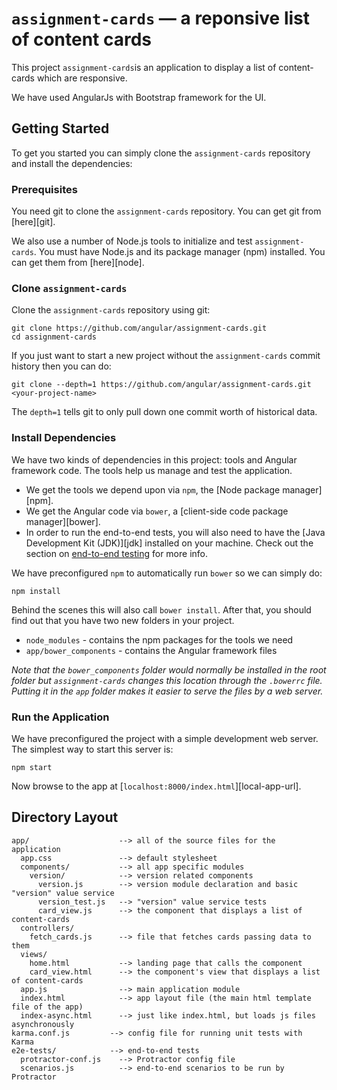 # `assignment-cards` — a reponsive list of content cards

This project `assignment-cards`is an application to display a list of content-cards which are responsive.

We have used AngularJs with Bootstrap framework for the UI.


## Getting Started

To get you started you can simply clone the `assignment-cards` repository and install the dependencies:

### Prerequisites

You need git to clone the `assignment-cards` repository. You can get git from [here][git].

We also use a number of Node.js tools to initialize and test `assignment-cards`. You must have Node.js
and its package manager (npm) installed. You can get them from [here][node].

### Clone `assignment-cards`

Clone the `assignment-cards` repository using git:

```
git clone https://github.com/angular/assignment-cards.git
cd assignment-cards
```

If you just want to start a new project without the `assignment-cards` commit history then you can do:

```
git clone --depth=1 https://github.com/angular/assignment-cards.git <your-project-name>
```

The `depth=1` tells git to only pull down one commit worth of historical data.

### Install Dependencies

We have two kinds of dependencies in this project: tools and Angular framework code. The tools help
us manage and test the application.

* We get the tools we depend upon via `npm`, the [Node package manager][npm].
* We get the Angular code via `bower`, a [client-side code package manager][bower].
* In order to run the end-to-end tests, you will also need to have the
  [Java Development Kit (JDK)][jdk] installed on your machine. Check out the section on
  [end-to-end testing](#e2e-testing) for more info.

We have preconfigured `npm` to automatically run `bower` so we can simply do:

```
npm install
```

Behind the scenes this will also call `bower install`. After that, you should find out that you have
two new folders in your project.

* `node_modules` - contains the npm packages for the tools we need
* `app/bower_components` - contains the Angular framework files

*Note that the `bower_components` folder would normally be installed in the root folder but
`assignment-cards` changes this location through the `.bowerrc` file. Putting it in the `app` folder
makes it easier to serve the files by a web server.*

### Run the Application

We have preconfigured the project with a simple development web server. The simplest way to start
this server is:

```
npm start
```

Now browse to the app at [`localhost:8000/index.html`][local-app-url].


## Directory Layout

```
app/                    --> all of the source files for the application
  app.css               --> default stylesheet
  components/           --> all app specific modules
    version/            --> version related components
      version.js        --> version module declaration and basic "version" value service
      version_test.js   --> "version" value service tests
      card_view.js      --> the component that displays a list of content-cards
  controllers/
    fetch_cards.js      --> file that fetches cards passing data to them
  views/
    home.html           --> landing page that calls the component
    card_view.html      --> the component's view that displays a list of content-cards
  app.js                --> main application module
  index.html            --> app layout file (the main html template file of the app)
  index-async.html      --> just like index.html, but loads js files asynchronously
karma.conf.js         --> config file for running unit tests with Karma
e2e-tests/            --> end-to-end tests
  protractor-conf.js    --> Protractor config file
  scenarios.js          --> end-to-end scenarios to be run by Protractor
```
